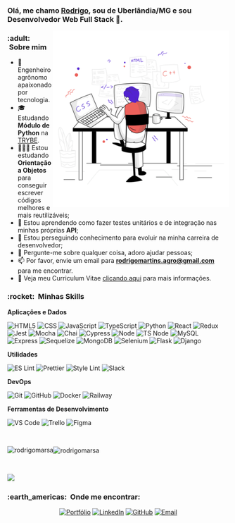 ### Olá, me chamo [Rodrigo](https://rodrigomarsa.github.io), sou de Uberlândia/MG e sou **Desenvolvedor Web Full Stack** 🚀.

<img align="right" alt="coding" src="./dev.svg" width="400px" />

<h3> :adult: &nbsp;Sobre mim </h3>

- 🤠 &nbsp; Engenheiro agrônomo apaixonado por tecnologia.
- 🎓 &nbsp; Estudando **Módulo de Python** na <a href="https://www.betrybe.com/" target="_blank">TRYBE</a>.
- 👨🏽‍💻 Estou estudando **Orientação a Objetos** para conseguir escrever códigos melhores e mais reutilizáveis;
- 🌱 Estou aprendendo como fazer testes unitários e de integração nas minhas próprias **API**; 
- 💼 Estou perseguindo conhecimento para evoluir na minha carreira de desenvolvedor;
- 💬 Pergunte-me sobre qualquer coisa, adoro ajudar pessoas;
- 📫 Por favor, envie um email para **rodrigomartins.agro@gmail.com** para me encontrar.
- 📝 Veja meu Curriculum Vitae <a href="https://github.com/rodrigomarsa/rodrigomarsa/blob/main/curriculo.pdf" target="_blank">clicando aqui</a> para mais informações.

<h3> :rocket: &nbsp;Minhas Skills </h3>

**Aplicações e Dados**

![HTML5](https://img.shields.io/badge/HTML5-E34F26?style=for-the-badge&logo=html5&logoColor=white)
![CSS](https://img.shields.io/badge/CSS3-1572B6?style=for-the-badge&logo=css3&logoColor=white)
![JavaScript](https://img.shields.io/badge/JavaScript-323330?style=for-the-badge&logo=javascript&logoColor=F7DF1E)
![TypeScript](https://img.shields.io/badge/TypeScript-007ACC?style=for-the-badge&logo=typescript&logoColor=white)
![Python](https://img.shields.io/badge/Python-FFD43B?style=for-the-badge&logo=python&logoColor=blue)
![React](https://img.shields.io/badge/React-20232A?style=for-the-badge&logo=react&logoColor=61DAFB)
![Redux](https://img.shields.io/badge/Redux-593D88?style=for-the-badge&logo=redux&logoColor=white)
![Jest](https://img.shields.io/badge/Jest-C21325?style=for-the-badge&logo=jest&logoColor=white)
![Mocha](https://img.shields.io/badge/Mocha-8D6748?style=for-the-badge&logo=Mocha&logoColor=white)
![Chai](https://img.shields.io/badge/chai-A30701?style=for-the-badge&logo=chai&logoColor=white)
![Cypress](https://img.shields.io/badge/Cypress-17202C?style=for-the-badge&logo=cypress&logoColor=white)
![Node](https://img.shields.io/badge/Node.js-339933?style=for-the-badge&logo=nodedotjs&logoColor=white)
![TS Node](https://img.shields.io/badge/ts--node-3178C6?style=for-the-badge&logo=ts-node&logoColor=white)
![MySQL](https://img.shields.io/badge/MySQL-005C84?style=for-the-badge&logo=mysql&logoColor=white)
![Express](https://img.shields.io/badge/Express.js-000000?style=for-the-badge&logo=express&logoColor=white)
![Sequelize](https://img.shields.io/badge/Sequelize-52B0E7?style=for-the-badge&logo=Sequelize&logoColor=white)
![MongoDB](https://img.shields.io/badge/MongoDB-4EA94B?style=for-the-badge&logo=mongodb&logoColor=white)
![Selenium](https://img.shields.io/badge/Selenium-43B02A?style=for-the-badge&logo=Selenium&logoColor=white)
![Flask](https://img.shields.io/badge/Flask-000000?style=for-the-badge&logo=flask&logoColor=white)
![Django](https://img.shields.io/badge/Django-092E20?style=for-the-badge&logo=django&logoColor=green)

**Utilidades**

![ES Lint](https://img.shields.io/badge/eslint-3A33D1?style=for-the-badge&logo=eslint&logoColor=white)
![Prettier](https://img.shields.io/badge/prettier-1A2C34?style=for-the-badge&logo=prettier&logoColor=F7BA3E)
![Style Lint](https://img.shields.io/badge/stylelint-000?style=for-the-badge&logo=stylelint&logoColor=white)
![Slack](https://img.shields.io/badge/Slack-4A154B?style=for-the-badge&logo=slack&logoColor=white)

**DevOps**

![Git](https://img.shields.io/badge/GIT-E44C30?style=for-the-badge&logo=git&logoColor=white)
![GitHub](https://img.shields.io/badge/GitHub-100000?style=for-the-badge&logo=github&logoColor=white)
![Docker](https://img.shields.io/badge/Docker-2CA5E0?style=for-the-badge&logo=docker&logoColor=white)
![Railway](https://img.shields.io/badge/Railway-131415?style=for-the-badge&logo=railway&logoColor=white)

**Ferramentas de Desenvolvimento**

![VS Code](https://img.shields.io/badge/VSCode-0078D4?style=for-the-badge&logo=visual%20studio%20code&logoColor=white)
![Trello](https://img.shields.io/badge/Trello-0052CC?style=for-the-badge&logo=trello&logoColor=white)
![Figma](https://img.shields.io/badge/Figma-F24E1E?style=for-the-badge&logo=figma&logoColor=white)

<br />

<div>
<p>
    <img align="left" src="https://github-readme-stats.vercel.app/api?username=rodrigomarsa&count_private=true&show_icons=true&theme=transparent&icon_color=268bd2&title_color=268bd2" alt="rodrigomarsa" />
  
</p>
<p>
    <img align="center" src="https://github-readme-stats.vercel.app/api/top-langs/?username=rodrigomarsa&layout=compact&theme=transparent&title_color=268bd2" alt="rodrigomarsa" />
</p>
</div>

<br />

![](https://komarev.com/ghpvc/?username=rodrigomarsa&color=006bed)

<h3> :earth_americas: &nbsp;Onde me encontrar: </h3>

<p align="center">
<a href="https://rodrigomarsa.github.io" target="_blank"><img alt="Portfólio" src="https://img.shields.io/badge/Portfólio-rodrigomarsa.github.io-blue?style=flat&logo=google-chrome"></a>
<a href="https://www.linkedin.com/in/rodrigomarsa" target="_blank"><img alt="LinkedIn" src="https://img.shields.io/badge/-rodrigomarsa-blue?style=flat-square&logo=Linkedin&logoColor=white&link=https://www.linkedin.com/in/rodrigomarsa/"></a>
<a href="https://github.com/rodrigomarsa" target="_blank"><img alt="GitHub" src="https://img.shields.io/github/followers/rodrigomarsa?label=follow&style=social"></a>
<a href="mailto:rodrigomartins.agro@gmail.com"><img alt="Email" src="https://img.shields.io/badge/Email-rodrigomartins.agro@gmail.com-blue?style=flat&logo=gmail"></a>
</p>
